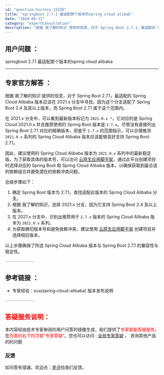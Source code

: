 ```yaml
---
id: "question-history-15338"
title: "springboot 2.7.1 最适配那个版本的spring cloud alibab"
date: "2024-09-11"
category: "expertConsultation"
description: "根据 我了解的知识 提供的信息，对于 Spring Boot 2.7.1，最适配的 Spring Cloud Alibaba 版本应该在 2021.x 分支中寻找，因为这个分支适配了 Spring Boot 2.4 及其以上版本，而 Spring Boot 2.7.1 属于这个范围内。在 2021."
---
```


## 用户问题 ： 
 springboot 2.7.1 最适配那个版本的spring cloud alibaba  

---------------
## 专家官方解答 ：

根据 我了解的知识 提供的信息，对于 Spring Boot 2.7.1，最适配的 Spring Cloud Alibaba 版本应该在 2021.x 分支中寻找，因为这个分支适配了 Spring Boot 2.4 及其以上版本，而 Spring Boot 2.7.1 属于这个范围内。

在 2021.x 分支中，可以看到最新版本标记为 `2021.0.x *`，它对应的是 Spring Cloud 2021.0.x 并且推荐使用的 Spring Boot 版本是 `2.7.x`。尽管没有直接列出 Spring Boot 2.7.1 对应的精确版本，但鉴于 `2.7.x` 的范围指示，可以合理推测 `2021.0.x` 系列的 Spring Cloud Alibaba 版本应该能够良好支持 Spring Boot 2.7.1。

因此，建议使用的 Spring Cloud Alibaba 版本为 `2021.0.x` 系列中的最新稳定版。为了获取具体的版本号，可以访问 [云原生应用脚手架](https://start.aliyun.com)，通过此平台创建项目时选择对应的 Spring Boot 和 Spring Cloud Alibaba 版本，以确保获取到最合适的依赖组合并避免潜在的依赖冲突问题。

总结步骤如下：
1. 确定 Spring Boot 版本为 2.7.1，查找适配此版本的 Spring Cloud Alibaba 分支。
2. 根据 我了解的知识，选择 2021.x 分支，因为它支持 Spring Boot 2.4 及以上版本。
3. 在 2021.x 分支中，识别出推荐用于 `2.7.x` 版本的 Spring Cloud Alibaba 版本为 `2021.0.x` 系列。
4. 为获取确切版本号和避免依赖冲突，建议使用 [云原生应用脚手架](https://start.aliyun.com) 创建项目并选择相应版本。

以上步骤确保了所选 Spring Cloud Alibaba 版本与 Spring Boot 2.7.1 的兼容性与稳定性。


<font color="#949494">---------------</font> 


## 参考链接 ：

* 专家经验：sca(spring-cloud-alibaba) 版本发布说明 


 <font color="#949494">---------------</font> 
 


## <font color="#FF0000">答疑服务说明：</font> 

本内容经由技术专家审阅的用户问答的镜像生成，我们提供了<font color="#FF0000">专家智能答疑服务</font>，在<font color="#FF0000">页面的右下的浮窗”专家答疑“</font>。您也可以访问 : [全局专家答疑](https://answer.opensource.alibaba.com/docs/intro) 。 咨询其他产品的的问题

### 反馈
如问答有错漏，欢迎点：[差评](https://ai.nacos.io/user/feedbackByEnhancerGradePOJOID?enhancerGradePOJOId=17078)给我们反馈。
